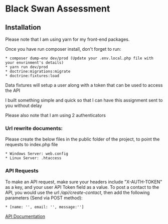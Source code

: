 # Black Swan Assessment

## Installation
Please note that I am using yarn for my front-end packages.

Once you have run composer install, don't forget to run:

    * composer dump-env dev/prod (Update your .env.local.php file with your envrinment's details)
    * yarn run dev/prod
    * doctrine:migrations:migrate
    * doctrine:fixtures:load

Data fixtures will setup a user along with a token that can be used to access the API

I built something simple and quick so that I can have this assignment sent to you without delay

Please also note that I am using 2 authenticators

### Url rewrite documents:

Please create the below files in the public folder of the project, to point the requests to index.php file

    * Windows Server: web.config
    * Linux Server: .htaccess

### API Requests

To make an API request, make sure your headers include "X-AUTH-TOKEN" as a key, and your user API Token field as a value.
To post a contact to the API, you would use the url */api/create-contact*, then add the following parameters (Send via POST method):

    * [name: '', email: '', message:'']

[API Documentation](https://app.swaggerhub.com/apis-docs/ProfLebza/black_swan_assessment/1.0.0)